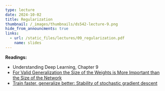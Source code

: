```yaml
---
type: lecture
date: 2024-10-02
title: Regularization
thumbnail: /_images/thumbnails/ds542-lecture-9.png
hide_from_announcments: true
links:
  - url: /static_files/lectures/09_regularization.pdf
    name: slides
---
```

**Readings:**
- Understanding Deep Learning, Chapter 9
- <a href="https://papers.nips.cc/paper_files/paper/1996/hash/fb2fcd534b0ff3bbed73cc51df620323-Abstract.html">For Valid Generalization the Size of the Weights is More Important than the Size of the Network</a>
- <a href="https://arxiv.org/abs/1509.01240">Train faster, generalize better: Stability of stochastic gradient descent</a>

